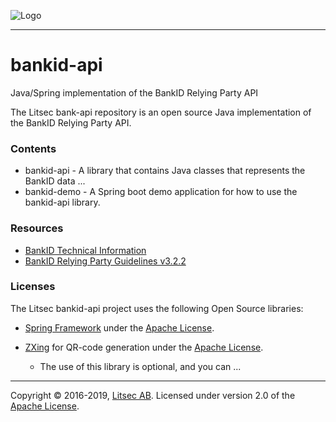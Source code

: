 ![Logo](https://github.com/litsec/eidas-opensaml/blob/master/docs/img/litsec-small.png)

------

# bankid-api

Java/Spring implementation of the BankID Relying Party API

The Litsec bank-api repository is an open source Java implementation of the BankID Relying Party API.

### Contents

* bankid-api - A library that contains Java classes that represents the BankID data ...
* bankid-demo - A Spring boot demo application for how to use the bankid-api library.

### Resources

* [BankID Technical Information](https://www.bankid.com/bankid-i-dina-tjanster/rp-info)
* [BankID Relying Party Guidelines v3.2.2](https://www.bankid.com/assets/bankid/rp/bankid-relying-party-guidelines-v3.2.2.pdf)

### Licenses

The Litsec bankid-api project uses the following Open Source libraries:

* [Spring Framework](https://spring.io/projects/spring-framework) under the [Apache License](https://github.com/spring-projects/spring-framework/blob/master/src/docs/dist/license.txt).

* [ZXing](https://github.com/zxing/zxing) for QR-code generation under the [Apache License](https://github.com/zxing/zxing/blob/master/LICENSE).
	* The use of this library is optional, and you can ...

------

Copyright &copy; 2016-2019, [Litsec AB](http://www.litsec.se). Licensed under version 2.0 of the [Apache License](http://www.apache.org/licenses/LICENSE-2.0).
